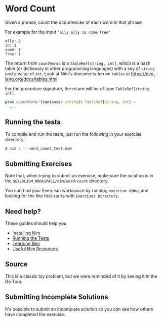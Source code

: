 # Word Count

Given a phrase, count the occurrences of each word in that phrase.

For example for the input `"olly olly in come free"`

```text
olly: 2
in: 1
come: 1
free: 1
```

The return from `countWords` is a `TableRef[string, int]`, which is a hash table (or dictionary in other programming languages) with a key of `string` and a value of `int`. Look at Nim's documentation on `tables` at https://nim-lang.org/docs/tables.html

For the procedure signature, the return will be of type `TableRef[string, int]`

```nim
proc countWords*(sentence: string): TableRef[string, int] =
  ...
```

## Running the tests

To compile and run the tests, just run the following in your exercise directory:
```bash
$ nim c -r word_count_test.nim
```

## Submitting Exercises

Note that, when trying to submit an exercise, make sure the solution is in the `$EXERCISM_WORKSPACE/nim/word-count` directory.

You can find your Exercism workspace by running `exercism debug` and looking for the line that starts with `Exercises Directory`.

## Need help?

These guides should help you,
* [Installing Nim](https://exercism.io/tracks/nim/installation)
* [Running the Tests](https://exercism.io/tracks/nim/tests)
* [Learning Nim](https://exercism.io/tracks/nim/learning)
* [Useful Nim Resources](https://exercism.io/tracks/nim/resources)


## Source

This is a classic toy problem, but we were reminded of it by seeing it in the Go Tour.

## Submitting Incomplete Solutions

It's possible to submit an incomplete solution so you can see how others have completed the exercise.
